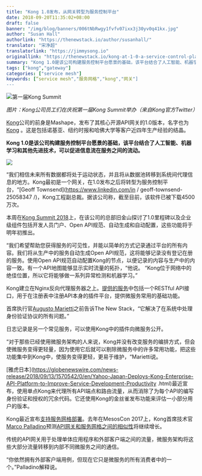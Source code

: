 ```yaml
---
title: "Kong 1.0发布，从网关转型为服务控制平台"
date: 2018-09-20T11:35:02+08:00
draft: false
banner: "/img/blog/banners/006tNbRwgy1fvfv07ixx3j30yv0q41kx.jpg"
author: "Susan Hall"
authorlink: "https://thenewstack.io/author/susanhall/"
translator: "宋净超"
translatorlink: "https://jimmysong.io"
originallink: "https://thenewstack.io/kong-at-1-0-a-service-control-platform/"
summary: "Kong 1.0是该公司构建服务控制平台愿景的基础，该平台结合了人工智能、机器学习和其他先进技术，可以促进信息流在服务之间的流动。"
tags: ["kong","gateway"]
categories: ["service mesh"]
keywords: [“service mesh","服务网格","kong","网关"]
---
```


![第一届Kong Summit](https://raw.githubusercontent.com/servicemesher/website/master/content/blog/kong-at-1-0-a-service-control-platform/006tNbRwgy1fvfula2g2aj31kw16k7jg.jpg)

_图片：Kong公司员工们在庆祝第一届Kong Summit举办（来自Kong官方Twitter）_

[Kong](https://konghq.com/)公司的前身是Mashape，发布了其核心开源API网关的1.0版本，名字也为[Kong](https://github.com/Kong/kong) 。这是包括诺基亚、纽约​时报和哈佛大学等客户近四年生产经验的结晶。

**Kong 1.0是该公司构建服务控制平台愿景的基础，该平台结合了人工智能、机器学习和其他先进技术，可以促进信息流在服务之间的流动。**

![](https://raw.githubusercontent.com/servicemesher/website/master/content/blog/kong-at-1-0-a-service-control-platform/006tNbRwgy1fvftotln7rj319y0q4dmg.jpg)

“我们相信未来所有数据都将处于运动状态，并且将从数据池转移到系统间代理信息的地方。Kong最初是一个网关，在1.0发布之后将转型为服务控制平台，“[Geoff Townsend](https://www.linkedin.com/in / geoff-townsend-25058347 /)，Kong工程副总裁。据该公司称，截至目前，该软件已被下载4500万次。

本周在[Kong Summit 2018](https://konghq.com/kong-summit/?utm_source=pressrelease&utm_medium=referral&utm_content=1-0)上，在该公司的总部旧金山探讨了1.0里程碑以及企业级组件包括开发人员门户、Open API规范、自动生成和自动配置，这些功能将于明年初推出。

“我们希望帮助您获得服务的可见性，并能以简单的方式记录通过平台的所有内容。我们将从生产中的服务自动生成Open API规范，这将能够记录没有登记在册的服务。使用Open API规范自动配置Kong的节点，以便记录的内容与生产中的内容一致。有一个API地图能够显示实时流量的拓扑，“他说。 “Kong位于网络中的绝佳位置，所以它将能够做一系列异常检测和机器学习。”

Kong建立在Nginx反向代理服务器之上。[提供的服务](https://thenewstack.io/mashape-opens-kong-a-microservices-proxy-built-on-nginx/)中包括一个RESTful API接口，用于在注册表中注册API本身的插件平台，提供微服务常用的基础功能。

首席执行官[Augusto Marietti](https://www.linkedin.com/in/sonicaghi/)之前告诉The New Stack，“它解决了在系统中处理身份验证协议的所有问题。”

日志记录是另一个常见服务，可以使用Kong中的插件向微服务公开。

“对于那些已经使用微服务架构的人来说，Kong并没有改变服务的编排方式，但会使微服务变得更轻量，因为使用它后就可以剔除微服务中的许多常用功能，把这些功能集中到Kong中，使服务变得更轻，更易于维护，“Marietti说。

[雅虎日本](https://globenewswire.com/news-release/2018/09/13/1570542/0/en/Yahoo-Japan-Deploys-Kong-Enterprise-API-Platform-to-Improve-Service-Development-Productivity .html)最近宣布，使用单点Kong来代理所有API端点和路由流量，从而消除了为每个API的编写身份验证和授权的冗余代码。它还使用Kong的金丝雀发布功能来评估一小部分用户的版本。

Kong最近宣布[支持服务网格部署](https://konghq.com/blog/service-mesh-new-pattern-not-new-technology/)。去年在MesosCon 2017上，Kong首席技术官[Marco Palladino](https://www.linkedin.com/in/marcopalladino/)预测[API网关和服务网格之间的相似性](https://thenewstack.io/api-gateways-age-microservices/)将继续增长。

传统的API网关用于处理单体应用程序和外部客户端之间的流量，微服务架构将这些大部分流量转移到内部不同微服务之间的通信。

“你依然拥有外部客户端用例，但现在它只是微服务的所有消费者中的一个。”Palladino解释说。
